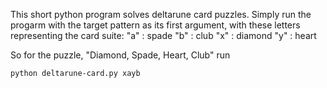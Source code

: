 This short python program solves deltarune card puzzles.
Simply run the progarm with the target pattern as its first argument, with these letters representing the card suite:
"a" : spade
"b" : club
"x" : diamond
"y" : heart

So for the puzzle, "Diamond, Spade, Heart, Club" run

```shell
python deltarune-card.py xayb
```
